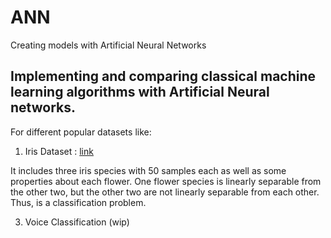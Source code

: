 # ANN
Creating models with Artificial Neural Networks 

## Implementing and comparing classical machine learning algorithms with Artificial Neural networks.
For different popular datasets like:

  1. Iris Dataset : [link](https://www.kaggle.com/datasets/uciml/iris)  

  It includes three iris species with 50 samples each as well as some properties about each flower. One flower species is linearly separable from the other two, but the other two are not linearly separable from each other. Thus, is a classification problem.

   3. Voice Classification (wip)  

